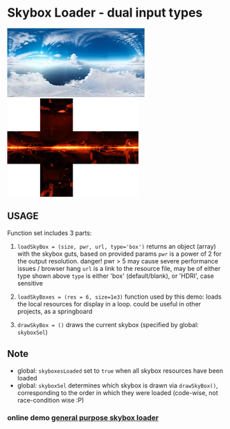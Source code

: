# Skybox Loader - dual input types
![HDRI image](./thumb.jpg)
![sky box](./thumb2.png)

## USAGE

Function set includes 3 parts:
1. ```loadSkyBox = (size, pwr, url, type='box')```
  returns an object (array) with the skybox guts, based on provided params
  ```pwr``` is a power of 2 for the output resolution. danger! pwr > 5 may cause severe performance issues / browser hang
  ```url``` is a link to the resource file, may be of either type shown above
  ```type``` is either 'box' (default/blank), or 'HDRI', case sensitive

3. ```loadSkyBoxes = (res = 6, size=1e3)```
   function used by this demo: loads the local resources for display in a loop.
   could be useful in other projects, as a springboard
   
5. ```drawSkyBox = ()```
   draws the current skybox (specified by global: ```skyboxSel```)

## Note
  * global: ```skyboxesLoaded``` set to ```true``` when all skybox resources have been loaded
  * global: ```skyboxSel``` determines which skybox is drawn via ```drawSkyBox()```,
    corresponding to the order in which they were loaded (code-wise, not race-condition wise :P)

### online demo [general purpose skybox loader](https://srmcgann.github.io/general_purpose_skybox_loader/)
